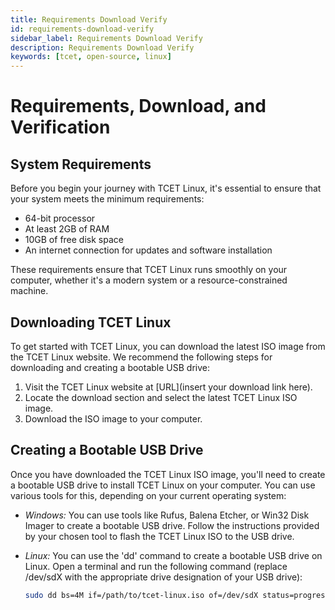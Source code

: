```yaml
---
title: Requirements Download Verify
id: requirements-download-verify
sidebar_label: Requirements Download Verify
description: Requirements Download Verify
keywords: [tcet, open-source, linux]
---
```


# Requirements, Download, and Verification

## System Requirements

Before you begin your journey with TCET Linux, it's essential to ensure that your system meets the minimum requirements:

- 64-bit processor
- At least 2GB of RAM
- 10GB of free disk space
- An internet connection for updates and software installation

These requirements ensure that TCET Linux runs smoothly on your computer, whether it's a modern system or a resource-constrained machine.

## Downloading TCET Linux

To get started with TCET Linux, you can download the latest ISO image from the TCET Linux website. We recommend the following steps for downloading and creating a bootable USB drive:

1. Visit the TCET Linux website at [URL](insert your download link here).
2. Locate the download section and select the latest TCET Linux ISO image.
3. Download the ISO image to your computer.

## Creating a Bootable USB Drive

Once you have downloaded the TCET Linux ISO image, you'll need to create a bootable USB drive to install TCET Linux on your computer. You can use various tools for this, depending on your current operating system:

- *Windows:* You can use tools like Rufus, Balena Etcher, or Win32 Disk Imager to create a bootable USB drive. Follow the instructions provided by your chosen tool to flash the TCET Linux ISO to the USB drive.

- *Linux:* You can use the 'dd' command to create a bootable USB drive on Linux. Open a terminal and run the following command (replace /dev/sdX with the appropriate drive designation of your USB drive):
  
  ```bash
  sudo dd bs=4M if=/path/to/tcet-linux.iso of=/dev/sdX status=progress